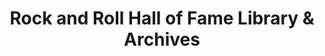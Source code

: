 ---
layout: repo
title: "Rock and Roll Hall of Fame Library & Archives"
id: 399
permalink: repos/399/
---